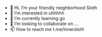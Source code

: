 - 👋 Hi, I’m your friendly neighborhood Sloth
- 👀 I’m interested in uhhhhh
- 🌱 I’m currently learning go
- 💞️ I’m looking to collaborate on ...
- 📫 How to reach me t.me/Innersloth

<!---
Sloth6/Sloth6 is a ✨ special ✨ repository because its `README.md` (this file) appears on your GitHub profile.
You can click the Preview link to take a look at your changes.
--->
